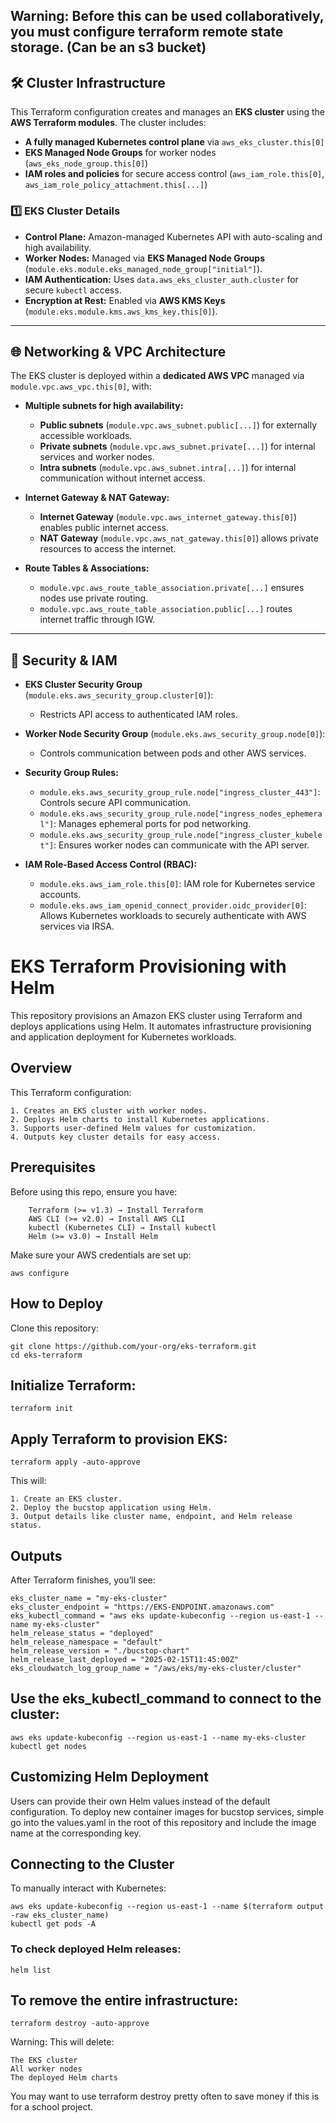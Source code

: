 ## Warning: Before this can be used collaboratively, you must configure terraform remote state storage. (Can be an s3 bucket)
## 🛠️ Cluster Infrastructure

This Terraform configuration creates and manages an **EKS cluster** using the **AWS Terraform modules**. The cluster includes:

- **A fully managed Kubernetes control plane** via `aws_eks_cluster.this[0]`
- **EKS Managed Node Groups** for worker nodes (`aws_eks_node_group.this[0]`)
- **IAM roles and policies** for secure access control (`aws_iam_role.this[0]`, `aws_iam_role_policy_attachment.this[...]`)

### 1️⃣ EKS Cluster Details
- **Control Plane:** Amazon-managed Kubernetes API with auto-scaling and high availability.
- **Worker Nodes:** Managed via **EKS Managed Node Groups** (`module.eks.module.eks_managed_node_group["initial"]`).
- **IAM Authentication:** Uses `data.aws_eks_cluster_auth.cluster` for secure `kubectl` access.
- **Encryption at Rest:** Enabled via **AWS KMS Keys** (`module.eks.module.kms.aws_kms_key.this[0]`).

---

## 🌐 Networking & VPC Architecture

The EKS cluster is deployed within a **dedicated AWS VPC** managed via `module.vpc.aws_vpc.this[0]`, with:

- **Multiple subnets for high availability:**
  - **Public subnets** (`module.vpc.aws_subnet.public[...]`) for externally accessible workloads.
  - **Private subnets** (`module.vpc.aws_subnet.private[...]`) for internal services and worker nodes.
  - **Intra subnets** (`module.vpc.aws_subnet.intra[...]`) for internal communication without internet access.
  
- **Internet Gateway & NAT Gateway:**
  - **Internet Gateway** (`module.vpc.aws_internet_gateway.this[0]`) enables public internet access.
  - **NAT Gateway** (`module.vpc.aws_nat_gateway.this[0]`) allows private resources to access the internet.

- **Route Tables & Associations:**
  - `module.vpc.aws_route_table_association.private[...]` ensures nodes use private routing.
  - `module.vpc.aws_route_table_association.public[...]` routes internet traffic through IGW.

---

## 🔐 Security & IAM

- **EKS Cluster Security Group** (`module.eks.aws_security_group.cluster[0]`):  
  - Restricts API access to authenticated IAM roles.
  
- **Worker Node Security Group** (`module.eks.aws_security_group.node[0]`):  
  - Controls communication between pods and other AWS services.

- **Security Group Rules:**
  - `module.eks.aws_security_group_rule.node["ingress_cluster_443"]`: Controls secure API communication.
  - `module.eks.aws_security_group_rule.node["ingress_nodes_ephemeral"]`: Manages ephemeral ports for pod networking.
  - `module.eks.aws_security_group_rule.node["ingress_cluster_kubelet"]`: Ensures worker nodes can communicate with the API server.

- **IAM Role-Based Access Control (RBAC):**
  - `module.eks.aws_iam_role.this[0]`: IAM role for Kubernetes service accounts.
  - `module.eks.aws_iam_openid_connect_provider.oidc_provider[0]`: Allows Kubernetes workloads to securely authenticate with AWS services via IRSA.

# EKS Terraform Provisioning with Helm

This repository provisions an Amazon EKS cluster using Terraform and deploys applications using Helm.
It automates infrastructure provisioning and application deployment for Kubernetes workloads.
## Overview

This Terraform configuration:

    1. Creates an EKS cluster with worker nodes.
    2. Deploys Helm charts to install Kubernetes applications.
    3. Supports user-defined Helm values for customization.
    4. Outputs key cluster details for easy access.

## Prerequisites

Before using this repo, ensure you have:
```
    Terraform (>= v1.3) → Install Terraform
    AWS CLI (>= v2.0) → Install AWS CLI
    kubectl (Kubernetes CLI) → Install kubectl
    Helm (>= v3.0) → Install Helm
```
Make sure your AWS credentials are set up:
```
aws configure
```
## How to Deploy

Clone this repository:
```
git clone https://github.com/your-org/eks-terraform.git
cd eks-terraform
```
## Initialize Terraform:
```
terraform init
```
## Apply Terraform to provision EKS:
```
terraform apply -auto-approve
```
This will:

    1. Create an EKS cluster.
    2. Deploy the bucstop application using Helm.
    3. Output details like cluster name, endpoint, and Helm release status.

## Outputs

After Terraform finishes, you’ll see:
```
eks_cluster_name = "my-eks-cluster"
eks_cluster_endpoint = "https://EKS-ENDPOINT.amazonaws.com"
eks_kubectl_command = "aws eks update-kubeconfig --region us-east-1 --name my-eks-cluster"
helm_release_status = "deployed"
helm_release_namespace = "default"
helm_release_version = "./bucstop-chart"
helm_release_last_deployed = "2025-02-15T11:45:00Z"
eks_cloudwatch_log_group_name = "/aws/eks/my-eks-cluster/cluster"
```
## Use the eks_kubectl_command to connect to the cluster:
```
aws eks update-kubeconfig --region us-east-1 --name my-eks-cluster
kubectl get nodes
```
## Customizing Helm Deployment

Users can provide their own Helm values instead of the default configuration.
To deploy new container images for bucstop services, simple go into the values.yaml in the root of this repository and include the image name at the corresponding key.

## Connecting to the Cluster

To manually interact with Kubernetes:
```
aws eks update-kubeconfig --region us-east-1 --name $(terraform output -raw eks_cluster_name)
kubectl get pods -A
```
### To check deployed Helm releases:
```
helm list
```

## To remove the entire infrastructure:
```
terraform destroy -auto-approve
```
Warning: This will delete:

    The EKS cluster
    All worker nodes
    The deployed Helm charts

You may want to use terraform destroy pretty often to save money if this is for a school project.


